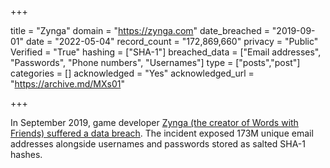 +++

title = "Zynga"
domain = "https://zynga.com"
date_breached = "2019-09-01"
date = "2022-05-04"
record_count = "172,869,660"
privacy = "Public"
Verified = "True"
hashing = ["SHA-1"]
breached_data = ["Email addresses", "Passwords", "Phone numbers", "Usernames"]
type = ["posts","post"]
categories = []
acknowledged = "Yes"
acknowledged_url = "https://archive.md/MXs01"

+++


In September 2019, game developer <a href="https://www.cnet.com/news/words-with-friends-hack-reportedly-exposes-data-of-more-than-200m-players/" target="_blank" rel="noopener">Zynga (the creator of Words with Friends) suffered a data breach</a>. The incident exposed 173M unique email addresses alongside usernames and passwords stored as salted SHA-1 hashes.

